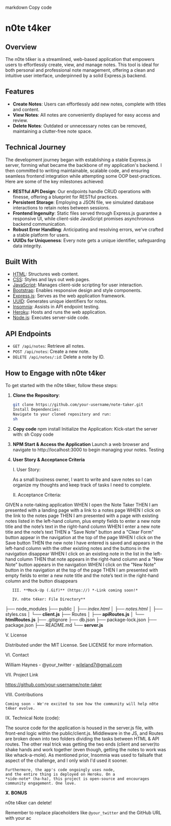 markdown
Copy code

# n0te t4ker

## Overview

The n0te t4ker is a streamlined, web-based application that empowers users to effortlessly create, view, and manage notes. This tool is ideal for both personal and professional note management, offering a clean and intuitive user interface, underpinned by a solid Express.js backend.

## Features

- **Create Notes**: Users can effortlessly add new notes, complete with titles and content.
- **View Notes**: All notes are conveniently displayed for easy access and review.
- **Delete Notes**: Outdated or unnecessary notes can be removed, maintaining a clutter-free note space.

## Technical Journey

The development journey began with establishing a stable Express.js server, forming what became the backbone of my application's backend. I then committed to writing maintainable, scalable code, and ensuring seamless frontend integration while attempting some OOP best-practices. Here are some of the key milestones achieved:

- **RESTful API Design**: Our endpoints handle CRUD operations with finesse, offering a blueprint for RESTful practices.
- **Persistent Storage**: Employing a JSON file, we simulated database interactions to retain notes between sessions.
- **Frontend Ingenuity**: Static files served through Express.js guarantee a responsive UI, while client-side JavaScript promises asynchronous backend communication.
- **Robust Error Handling**: Anticipating and resolving errors, we've crafted a stable platform for users.
- **UUIDs for Uniqueness**: Every note gets a unique identifier, safeguarding data integrity.

## Built With

- [HTML](https://developer.mozilla.org/en-US/docs/Web/HTML): Structures web content.
- [CSS](https://developer.mozilla.org/en-US/docs/Web/CSS): Styles and lays out web pages.
- [JavaScript](https://developer.mozilla.org/en-US/docs/Web/JavaScript): Manages client-side scripting for user interaction.
- [Bootstrap](https://getbootstrap.com/): Enables responsive design and style components.
- [Express.js](https://expressjs.com/): Serves as the web application framework.
- [UUID](https://www.npmjs.com/package/uuid): Generates unique identifiers for notes.
- [Insomnia](https://insomnia.rest/): Assists in API endpoint testing.
- [Heroku](https://www.heroku.com/): Hosts and runs the web application.
- [Node.js](https://nodejs.org/): Executes server-side code.

## API Endpoints

- `GET /api/notes`: Retrieve all notes.
- `POST /api/notes`: Create a new note.
- `DELETE /api/notes/:id`: Delete a note by ID.

## How to Engage with n0te t4ker

To get started with the n0te t4ker, follow these steps:

1. **Clone the Repository**:
   ```sh
   git clone https://github.com/your-username/note-taker.git
   Install Dependencies:
   Navigate to your cloned repository and run:
   sh
   ```
2. **Copy code**
   npm install
   Initialize the Application:
   Kick-start the server with:
   sh
   Copy code
3. **NPM Start & Access the Application**
   Launch a web browser and navigate to http://localhost:3000 to begin managing your notes.
   Testing

4. **User Story & Acceptance Criteria**

    I. User Story:

    As a small business owner, I want to write and save
    notes so I can organize my thoughts and keep track of
    tasks I need to complete.

    II. Acceptance Criteria:

GIVEN a note-taking application
WHEN I open the Note Taker
THEN I am presented with a landing page with a link to a notes page
WHEN I click on the link to the notes page
THEN I am presented with a page with existing notes listed in the left-hand column, plus empty fields to enter a new note title and the note’s text in the right-hand column
WHEN I enter a new note title and the note’s text
THEN a "Save Note" button and a "Clear Form" button appear in the navigation at the top of the page
WHEN I click on the Save button
THEN the new note I have entered is saved and appears in the left-hand column with the other existing notes and the buttons in the navigation disappear
WHEN I click on an existing note in the list in the left-hand column
THEN that note appears in the right-hand column and a "New Note" button appears in the navigation
WHEN I click on the "New Note" button in the navigation at the top of the page
THEN I am presented with empty fields to enter a new note title and the note’s text in the right-hand column and the button disappears

       III. **Mock-Up (.Gif)** (https://) *-Link coming soon!*

       IV. n0te t4ker: File Directory**

├── node_modules
├── public
│ ├── *index.html*
│ ├── *notes.html*
│ ├── styles.css
│ └── **client.js**
├── Routes
│ ├── **apiRoutes.js**
│ └── **htmlRoutes.js**
├── .gitignore
├── db.json
├── package-lock.json
├── package.json
├── README.md
└── **server.js**



V. License

Distributed under the MIT License. See LICENSE for more information.

VI. Contact

William Haynes - @your_twitter - wileland7@gmail.com

VII. Project Link

https://github.com/your-username/note-taker


VIII. Contributions

    Coming soon - We're excited to see how the community will help n0te t4ker evolve.

IX. Technical Note (code):

 The source code for the application is housed in the server.js file, with front-end logic within the public/client.js. Middleware in the JS, and Routes are broken down into two folders dividing the tasks between HTML & API routes. The other real trick was getting the two ends (client and server)to shake hands and work together (even though, getting the notes to work was like whack-a-mole). As mentioned prior, Insomnia was used to failsafe that aspect of the challenge, and I only wish I'd used it sooner.

    Furthermore, the app's code ongoingly uses node,
    and the entire thing is deployed on Heroku. On a 
    *side-note* (ha-ha), this project is open-source and encourages community engagement. One love.


**X. BONUS**

n0te t4ker can delete!

Remember to replace placeholders like `@your_twitter` and the GitHub URL with your ac
